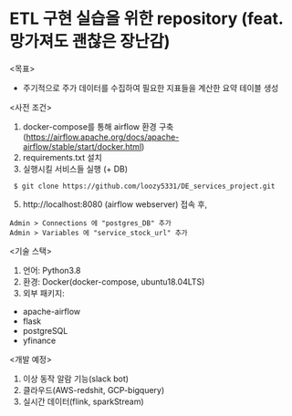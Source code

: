 # ETL 구현 실습을 위한 repository (feat. 망가져도 괜찮은 장난감)

<목표>
- 주기적으로 주가 데이터를 수집하여 필요한 지표들을 계산한 요약 테이블 생성

<사전 조건>
1. docker-compose를 통해 airflow 환경 구축(https://airflow.apache.org/docs/apache-airflow/stable/start/docker.html)
2. requirements.txt 설치
3. 실행시킬 서비스들 실행 (+ DB)
<pre><code> $ git clone https://github.com/loozy5331/DE_services_project.git </code></pre>
5. http://localhost:8080 (airflow webserver) 접속 후, 
<pre><code>Admin > Connections 에 "postgres_DB" 추가
Admin > Variables 에 "service_stock_url" 추가 </code></pre>

<기술 스택>
1. 언어: Python3.8
2. 환경: Docker(docker-compose, ubuntu18.04LTS)
3. 외부 패키지:
  - apache-airflow
  - flask
  - postgreSQL
  - yfinance 

<개발 예정>
1. 이상 동작 알람 기능(slack bot)
2. 클라우드(AWS-redshit, GCP-bigquery)
3. 실시간 데이터(flink, sparkStream) 
